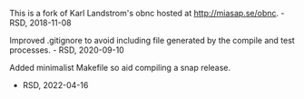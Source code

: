 
This is a fork of Karl Landstrom's obnc hosted at
http://miasap.se/obnc.  - RSD, 2018-11-08

Improved .gitignore to avoid including file generated
by the compile and test processes. - RSD, 2020-09-10

Added minimalist Makefile so aid compiling a snap release.
- RSD, 2022-04-16

